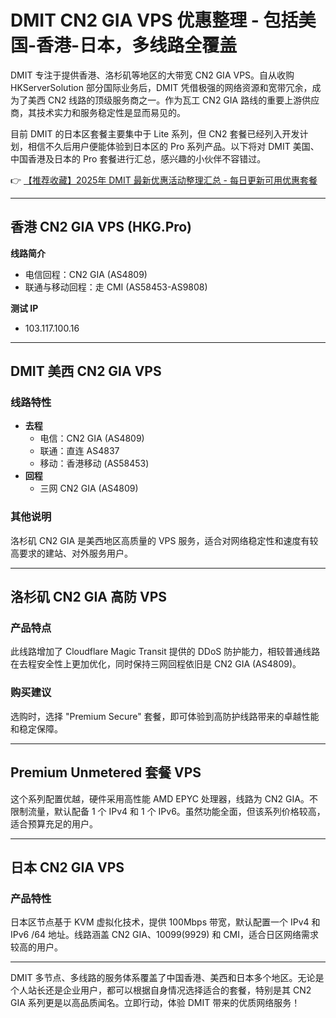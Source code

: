 # DMIT CN2 GIA VPS 优惠整理 - 包括美国-香港-日本，多线路全覆盖

DMIT 专注于提供香港、洛杉矶等地区的大带宽 CN2 GIA VPS。自从收购 HKServerSolution 部分国际业务后，DMIT 凭借极强的网络资源和宽带冗余，成为了美西 CN2 线路的顶级服务商之一。作为瓦工 CN2 GIA 路线的重要上游供应商，其技术实力和服务稳定性是显而易见的。

目前 DMIT 的日本区套餐主要集中于 Lite 系列，但 CN2 套餐已经列入开发计划，相信不久后用户便能体验到日本区的 Pro 系列产品。以下将对 DMIT 美国、中国香港及日本的 Pro 套餐进行汇总，感兴趣的小伙伴不容错过。

👉 [【推荐收藏】2025年 DMIT 最新优惠活动整理汇总 - 每日更新可用优惠套餐](https://bit.ly/dmit_coupon)

---

## 香港 CN2 GIA VPS (HKG.Pro)

**线路简介**  
- 电信回程：CN2 GIA (AS4809)  
- 联通与移动回程：走 CMI (AS58453-AS9808)

**测试 IP**  
- 103.117.100.16

---

## DMIT 美西 CN2 GIA VPS

### 线路特性  
- **去程**  
  - 电信：CN2 GIA (AS4809)  
  - 联通：直连 AS4837  
  - 移动：香港移动 (AS58453)  
- **回程**  
  - 三网 CN2 GIA (AS4809)

### 其他说明  
洛杉矶 CN2 GIA 是美西地区高质量的 VPS 服务，适合对网络稳定性和速度有较高要求的建站、对外服务用户。

---

## 洛杉矶 CN2 GIA 高防 VPS

### 产品特点  
此线路增加了 Cloudflare Magic Transit 提供的 DDoS 防护能力，相较普通线路在去程安全性上更加优化，同时保持三网回程依旧是 CN2 GIA (AS4809)。

### 购买建议  
选购时，选择 "Premium Secure" 套餐，即可体验到高防护线路带来的卓越性能和稳定保障。

---

## Premium Unmetered 套餐 VPS

这个系列配置优越，硬件采用高性能 AMD EPYC 处理器，线路为 CN2 GIA。不限制流量，默认配备 1 个 IPv4 和 1 个 IPv6。虽然功能全面，但该系列价格较高，适合预算充足的用户。

---

## 日本 CN2 GIA VPS

### 产品特性  
日本区节点基于 KVM 虚拟化技术，提供 100Mbps 带宽，默认配置一个 IPv4 和 IPv6 /64 地址。线路涵盖 CN2 GIA、10099(9929) 和 CMI，适合日区网络需求较高的用户。

---

DMIT 多节点、多线路的服务体系覆盖了中国香港、美西和日本多个地区。无论是个人站长还是企业用户，都可以根据自身情况选择适合的套餐，特别是其 CN2 GIA 系列更是以高品质闻名。立即行动，体验 DMIT 带来的优质网络服务！